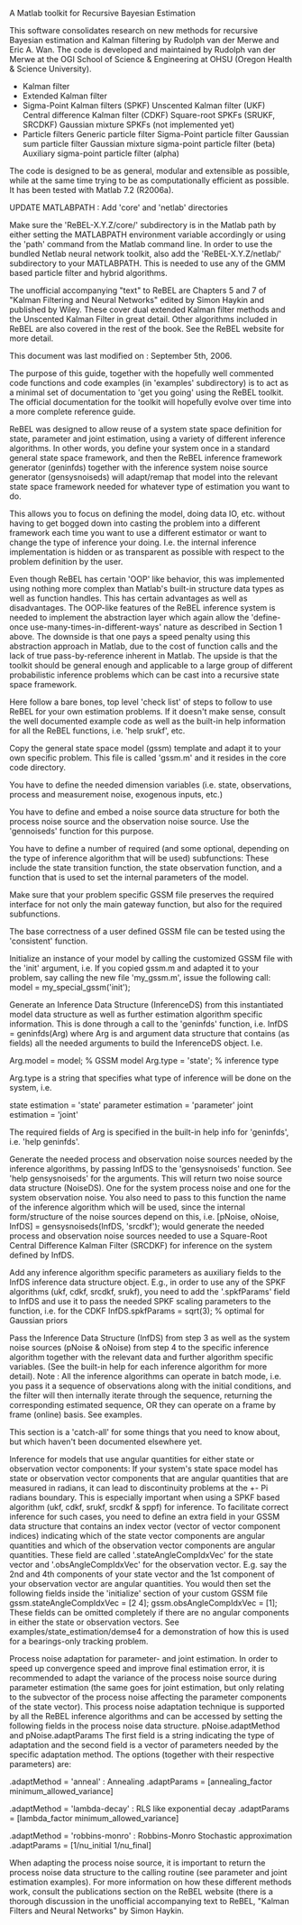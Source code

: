 A Matlab toolkit for Recursive Bayesian Estimation

This software consolidates research on new methods for recursive Bayesian estimation and Kalman filtering by Rudolph van der Merwe and Eric A. Wan. The code is developed and maintained by Rudolph van der Merwe at the OGI School of Science & Engineering at OHSU (Oregon Health & Science University). 

- Kalman filter
- Extended Kalman filter
- Sigma-Point Kalman filters (SPKF)
     Unscented Kalman filter (UKF)
     Central difference Kalman filter (CDKF)
     Square-root SPKFs (SRUKF, SRCDKF)
     Gaussian mixture SPKFs  (not implemented yet)
- Particle filters
     Generic particle filter
     Sigma-Point particle filter
     Gaussian sum particle filter
     Gaussian mixture sigma-point particle filter (beta)
     Auxiliary sigma-point particle filter (alpha)

The code is designed to be as general, modular and extensible as possible, while at the same time trying to be as computationally efficient as possible. It has been tested with Matlab 7.2 (R2006a). 

UPDATE MATLABPATH : Add 'core' and 'netlab' directories

Make sure the 'ReBEL-X.Y.Z/core/' subdirectory is in the Matlab path by either setting the MATLABPATH environment variable accordingly or using the 'path' command from the Matlab command line. In order to use the bundled Netlab neural network toolkit, also add the 'ReBEL-X.Y.Z/netlab/' subdirectory to your MATLABPATH. This is needed to use any of the GMM based particle filter and hybrid algorithms.

The unofficial accompanying "text" to ReBEL are Chapters 5 and 7 of "Kalman Filtering and Neural Networks" edited by Simon Haykin and published by Wiley. These cover dual extended Kalman filter methods and the Unscented Kalman Filter in great detail. Other algorithms included in ReBEL are also covered in the rest of the book. See the ReBEL website for more detail.

This document was last modified on : September 5th, 2006.

The purpose of this guide, together with the hopefully well commented code functions and code examples (in 'examples' subdirectory) is to act as a minimal set of documentation to 'get you going' using the ReBEL toolkit. The official documentation for the toolkit will hopefully evolve over time into a more complete reference guide.

ReBEL was designed to allow reuse of a system state space definition for state, parameter and joint estimation, using a variety of different inference algorithms. In other words, you define your system once in a standard general state space framework, and then the ReBEL inference framework generator (geninfds) together with the inference system noise source generator (gensysnoiseds) will adapt/remap that model into the relevant state space framework needed for whatever type of estimation you want to do.

This allows you to focus on defining the model, doing data IO, etc. without having to get bogged down into casting the problem into a different framework each time you want to use a different estimator or want to change the type of inference your doing. I.e. the internal inference implementation is hidden or as transparent as possible with respect to the problem definition by the user.

Even though ReBEL has certain 'OOP' like behavior, this was implemented using nothing more complex than Matlab's built-in structure data types as well as function handles. This has certain advantages as well as disadvantages. The OOP-like features of the ReBEL inference system is needed to implement the abstraction layer which again allow the 'define-once use-many-times-in-different-ways' nature as described in Section 1 above. The downside is that one pays a speed penalty using this abstraction approach in Matlab, due to the cost of function calls and the lack of true pass-by-reference inherent in Matlab. The upside is that the toolkit should be general enough and applicable to a large group of different probabilistic inference problems which can be cast into a recursive state space framework.

Here follow a bare bones, top level 'check list' of steps to follow to use ReBEL for your own estimation problems. If it doesn't make sense, consult the well documented example code as well as the built-in help information for all the ReBEL functions, i.e. 'help srukf', etc.

Copy the general state space model (gssm) template and adapt it to your own specific problem. This file is called 'gssm.m' and it resides in the core code directory.
     
You have to define the needed dimension variables (i.e. state, observations, process and measurement noise, exogenous inputs, etc.)

You have to define and embed a noise source data structure for both the process noise source and the observation noise source. Use the 'gennoiseds' function for this purpose.  

You have to define a number of required (and some optional, depending on the type of inference algorithm that will be used) subfunctions: These include the state transition function, the state observation function, and a function that is used to set the internal parameters of the model.

Make sure that your problem specific GSSM file preserves the required interface for not only the main gateway function, but also for the required subfunctions.

The base correctness of a user defined GSSM file can be tested using the 'consistent' function.

Initialize an instance of your model by calling the customized GSSM file with the 'init' argument, i.e. If you copied gssm.m and adapted it to your problem, say calling the new file 'my_gssm.m', issue the following call: model = my_special_gssm('init');

Generate an Inference Data Structure (InferenceDS) from this instantiated model data structure as well as further estimation algorithm specific information. This is done through a call to the 'geninfds' function, i.e. InfDS = geninfds(Arg) where Arg is and argument data structure that contains (as fields) all the needed arguments to build the InferenceDS object. I.e.

 Arg.model = model;       % GSSM model
 Arg.type  = 'state';     % inference type
              
Arg.type is a string that specifies what type of inference will be done on the system, i.e.

 state estimation = 'state'
 parameter estimation = 'parameter'
 joint estimation = 'joint'
       
The required fields of Arg is specified in the built-in help info for 'geninfds', i.e. 'help geninfds'. 

Generate the needed process and observation noise sources needed by the inference algorithms, by passing InfDS to the 'gensysnoiseds' function. See 'help gensysnoiseds' for the arguments. This will return two noise source data structure (NoiseDS). One for the system process noise and one for the system observation noise. You also need to pass to this function the name of the inference algorithm which will be used, since the internal form/structure of the noise sources depend on this, i.e. [pNoise, oNoise, InfDS] = gensysnoiseds(InfDS, 'srcdkf'); would generate the needed process and observation noise sources needed to use a Square-Root Central Difference Kalman Filter (SRCDKF) for inference on the system defined by InfDS.
   
Add any inference algorithm specific parameters as auxiliary fields to the InfDS inference data structure object. E.g., in order to use any of the SPKF algorithms (ukf, cdkf, srcdkf, srukf), you need to add the '.spkfParams' field to InfDS and use it to pass the needed SPKF scaling parameters to the function, i.e. for the CDKF InfDS.spkfParams = sqrt(3);   % optimal for Gaussian priors

Pass the Inference Data Structure (InfDS) from step 3 as well as the system noise sources (pNoise & oNoise) from step 4 to the specific inference algorithm together with the relevant data and further algorithm specific variables. (See the built-in help for each inference algorithm for more detail). Note : All the inference algorithms can operate in batch mode, i.e. you pass it a sequence of observations along with the initial conditions, and the filter will then internally iterate through the sequence, returning the corresponding estimated sequence, OR they can operate on a frame by frame (online) basis. See examples.

This section is a 'catch-all' for some things that you need to know about, but which haven't been documented elsewhere yet.

Inference for models that use angular quantities for either state or observation vector components: If your system's state space model has state or observation vector components that are angular quantities that are measured in radians, it can lead to discontinuity problems at the +- Pi radians boundary. This is especially important when using a SPKF based algorithm (ukf, cdkf, srukf, srcdkf & sppf) for inference. To facilitate correct inference for such cases, you need to define an extra field in your GSSM data structure that contains an index vector (vector of vector component indices) indicating which of the state vector components are angular quantities and which of the observation vector components are angular quantities. These field are called '.stateAngleCompIdxVec' for the state vector and '.obsAngleCompIdxVec' for the observation vector. E.g. say the 2nd and 4th components of your state vector and the 1st component of your observation vector are angular quantities. You would then set the following fields inside the 'initialize' section of your custom GSSM file gssm.stateAngleCompIdxVec = [2 4]; gssm.obsAngleCompIdxVec   = [1]; These fields can be omitted completely if there are no angular components in either the state or observation vectors. See examples/state_estimation/demse4 for a demonstration of how this is used for a bearings-only tracking problem.


Process noise adaptation for parameter- and joint estimation. In order to speed up convergence speed and improve final estimation error, it is recommended to adapt the variance of the process noise source during parameter estimation (the same goes for joint estimation, but only relating to the subvector of the process noise affecting the parameter components of the state vector). This process noise adaptation technique is supported by all the ReBEL inference algorithms and can be accessed by setting the following fields in the process noise data structure. pNoise.adaptMethod    and   pNoise.adaptParams The first field is a string indicating the type of adaptation and the second field is a vector of parameters needed by the specific adaptation method. The options (together with their respective parameters) are: 
 
.adaptMethod = 'anneal'   :   Annealing
.adaptParams = [annealing_factor minimum_allowed_variance]

.adaptMethod = 'lambda-decay' :  RLS like exponential decay
.adaptParams = [lambda_factor minimum_allowed_variance]

.adaptMethod = 'robbins-monro' :  Robbins-Monro Stochastic approximation
.adaptParams = [1/nu_initial 1/nu_final]

When adapting the process noise source, it is important to return the process noise data structure to the calling routine (see parameter and joint estimation examples). For more information on how these different methods work, consult the publications section on the ReBEL website (there is a thorough discussion in the unofficial accompanying text to ReBEL, "Kalman Filters and Neural Networks" by Simon Haykin.
     